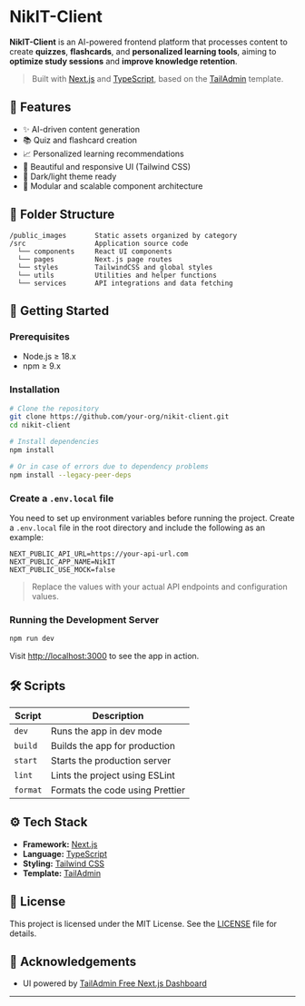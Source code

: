 
# NikIT-Client

**NikIT-Client** is an AI-powered frontend platform that processes content to create **quizzes**, **flashcards**, and **personalized learning tools**, aiming to **optimize study sessions** and **improve knowledge retention**.

> Built with [Next.js](https://nextjs.org/) and [TypeScript](https://www.typescriptlang.org/), based on the [TailAdmin](https://nextjs-demo.tailadmin.com/) template.

## 🧠 Features

- ✨ AI-driven content generation
- 📚 Quiz and flashcard creation
- 📈 Personalized learning recommendations
- 🎨 Beautiful and responsive UI (Tailwind CSS)
- 🌙 Dark/light theme ready
- 🧩 Modular and scalable component architecture

## 📁 Folder Structure

```
/public_images       Static assets organized by category
/src                 Application source code
  └── components     React UI components
  └── pages          Next.js page routes
  └── styles         TailwindCSS and global styles
  └── utils          Utilities and helper functions
  └── services       API integrations and data fetching
```

## 🚀 Getting Started

### Prerequisites

- Node.js ≥ 18.x
- npm ≥ 9.x

### Installation

```bash
# Clone the repository
git clone https://github.com/your-org/nikit-client.git
cd nikit-client

# Install dependencies
npm install

# Or in case of errors due to dependency problems
npm install --legacy-peer-deps
```

### Create a `.env.local` file

You need to set up environment variables before running the project. Create a `.env.local` file in the root directory and include the following as an example:

```env
NEXT_PUBLIC_API_URL=https://your-api-url.com
NEXT_PUBLIC_APP_NAME=NikIT
NEXT_PUBLIC_USE_MOCK=false
```

> Replace the values with your actual API endpoints and configuration values.

### Running the Development Server

```bash
npm run dev
```

Visit [http://localhost:3000](http://localhost:3000) to see the app in action.

## 🛠️ Scripts

| Script         | Description                    |
|----------------|--------------------------------|
| `dev`          | Runs the app in dev mode       |
| `build`        | Builds the app for production  |
| `start`        | Starts the production server   |
| `lint`         | Lints the project using ESLint |
| `format`       | Formats the code using Prettier|

## ⚙️ Tech Stack

- **Framework:** [Next.js](https://nextjs.org/)
- **Language:** [TypeScript](https://www.typescriptlang.org/)
- **Styling:** [Tailwind CSS](https://tailwindcss.com/)
- **Template:** [TailAdmin](https://github.com/TailAdmin/free-nextjs-admin-dashboard)

## 📝 License

This project is licensed under the MIT License. See the [LICENSE](./LICENSE) file for details.

## 🙌 Acknowledgements

- UI powered by [TailAdmin Free Next.js Dashboard](https://github.com/TailAdmin/free-nextjs-admin-dashboard)

---

